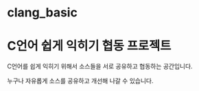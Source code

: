 # clang_basic
# C언어 쉽게 익히기 협동 프로젝트

C언어를 쉽게 익히기 위해서 소스들을 서로 공유하고 협동하는 공간입니다.

누구나 자유롭게 소스를 공유하고 개선해 나갈 수 있습니다.
